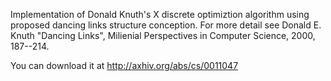 Implementation of Donald Knuth's X discrete optimiztion algorithm using proposed dancing links structure conception.
For more detail see Donald E. Knuth "Dancing Links", Milienial Perspectives in Computer Science, 2000, 187--214.

You can download it at http://axhiv.org/abs/cs/0011047
